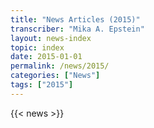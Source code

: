 ```yaml
---
title: "News Articles (2015)"
transcriber: "Mika A. Epstein"
layout: news-index
topic: index
date: 2015-01-01
permalink: /news/2015/
categories: ["News"]
tags: ["2015"]
---
```


{{< news >}}
